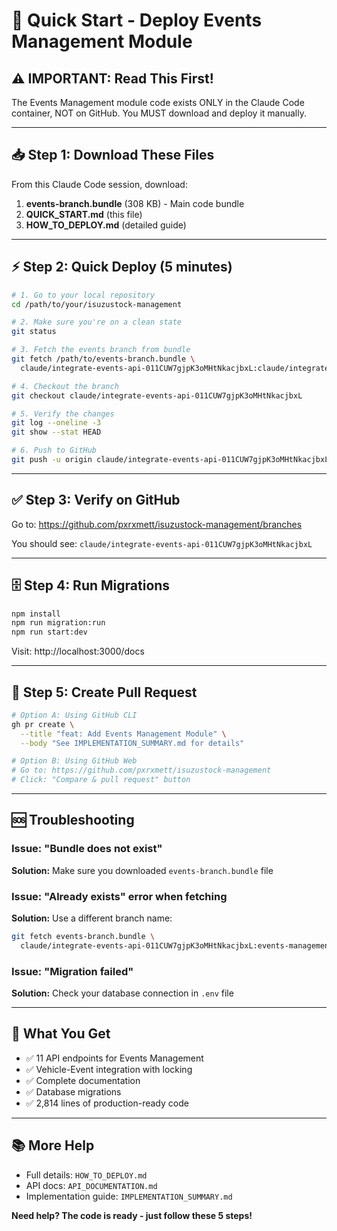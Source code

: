 # 🚀 Quick Start - Deploy Events Management Module

## ⚠️ IMPORTANT: Read This First!

The Events Management module code exists ONLY in the Claude Code container, NOT on GitHub.
You MUST download and deploy it manually.

---

## 📥 Step 1: Download These Files

From this Claude Code session, download:

1. **events-branch.bundle** (308 KB) - Main code bundle
2. **QUICK_START.md** (this file)
3. **HOW_TO_DEPLOY.md** (detailed guide)

---

## ⚡ Step 2: Quick Deploy (5 minutes)

```bash
# 1. Go to your local repository
cd /path/to/your/isuzustock-management

# 2. Make sure you're on a clean state
git status

# 3. Fetch the events branch from bundle
git fetch /path/to/events-branch.bundle \
  claude/integrate-events-api-011CUW7gjpK3oMHtNkacjbxL:claude/integrate-events-api-011CUW7gjpK3oMHtNkacjbxL

# 4. Checkout the branch
git checkout claude/integrate-events-api-011CUW7gjpK3oMHtNkacjbxL

# 5. Verify the changes
git log --oneline -3
git show --stat HEAD

# 6. Push to GitHub
git push -u origin claude/integrate-events-api-011CUW7gjpK3oMHtNkacjbxL
```

---

## ✅ Step 3: Verify on GitHub

Go to: https://github.com/pxrxmett/isuzustock-management/branches

You should see: `claude/integrate-events-api-011CUW7gjpK3oMHtNkacjbxL`

---

## 🗄️ Step 4: Run Migrations

```bash
npm install
npm run migration:run
npm run start:dev
```

Visit: http://localhost:3000/docs

---

## 📝 Step 5: Create Pull Request

```bash
# Option A: Using GitHub CLI
gh pr create \
  --title "feat: Add Events Management Module" \
  --body "See IMPLEMENTATION_SUMMARY.md for details"

# Option B: Using GitHub Web
# Go to: https://github.com/pxrxmett/isuzustock-management
# Click: "Compare & pull request" button
```

---

## 🆘 Troubleshooting

### Issue: "Bundle does not exist"
**Solution:** Make sure you downloaded `events-branch.bundle` file

### Issue: "Already exists" error when fetching
**Solution:** Use a different branch name:
```bash
git fetch events-branch.bundle \
  claude/integrate-events-api-011CUW7gjpK3oMHtNkacjbxL:events-management-module
```

### Issue: "Migration failed"
**Solution:** Check your database connection in `.env` file

---

## 🎉 What You Get

- ✅ 11 API endpoints for Events Management
- ✅ Vehicle-Event integration with locking
- ✅ Complete documentation
- ✅ Database migrations
- ✅ 2,814 lines of production-ready code

---

## 📚 More Help

- Full details: `HOW_TO_DEPLOY.md`
- API docs: `API_DOCUMENTATION.md`
- Implementation guide: `IMPLEMENTATION_SUMMARY.md`

**Need help? The code is ready - just follow these 5 steps!**
